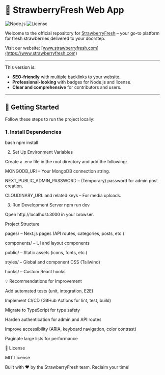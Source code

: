 # 🍓 StrawberryFresh Web App

![Node.js](https://img.shields.io/badge/Node.js-18.x-green?logo=node.js)
![License](https://img.shields.io/badge/License-MIT-blue)

Welcome to the official repository for [StrawberryFresh](https://www.strawberryfresh.com) – your go-to platform for fresh strawberries delivered to your doorstep.

Visit our website: [www.strawberryfresh.com](https://www.strawberryfresh.com)

---

This version is:  
- **SEO-friendly** with multiple backlinks to your website.  
- **Professional-looking** with badges for Node.js and license.  
- **Clear and comprehensive** for contributors and users.
  
---

## 🚀 Getting Started

Follow these steps to run the project locally:

### 1. Install Dependencies
bash
npm install

2. Set Up Environment Variables

Create a .env file in the root directory and add the following:

MONGODB_URI – Your MongoDB connection string.

NEXT_PUBLIC_ADMIN_PASSWORD – (Temporary) password for admin post creation.

CLOUDINARY_URL and related keys – For media uploads.

3. Run Development Server
npm run dev


Open http://localhost:3000
 in your browser.


 Project Structure

pages/ – Next.js pages (API routes, categories, posts, etc.)

components/ – UI and layout components

public/ – Static assets (icons, fonts, etc.)

styles/ – Global and component CSS (Tailwind)

hooks/ – Custom React hooks

💡 Recommendations for Improvement

Add automated tests (unit, integration, E2E)

Implement CI/CD (GitHub Actions for lint, test, build)

Migrate to TypeScript for type safety

Harden authentication for admin and API routes

Improve accessibility (ARIA, keyboard navigation, color contrast)

Paginate large lists for performance

📝 License

MIT License

Built with ❤️ by the StrawberryFresh team. Reclaim your time!



